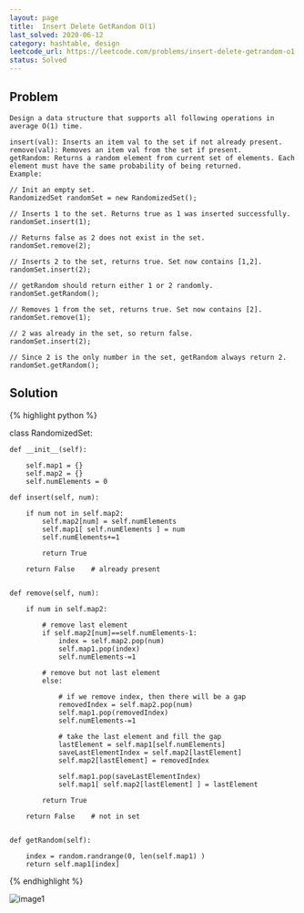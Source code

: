 ```yaml
---
layout: page
title:  Insert Delete GetRandom O(1)
last_solved: 2020-06-12
category: hashtable, design
leetcode_url: https://leetcode.com/problems/insert-delete-getrandom-o1
status: Solved
---
```


Problem
-------

```
Design a data structure that supports all following operations in average O(1) time.

insert(val): Inserts an item val to the set if not already present.
remove(val): Removes an item val from the set if present.
getRandom: Returns a random element from current set of elements. Each element must have the same probability of being returned.
Example:

// Init an empty set.
RandomizedSet randomSet = new RandomizedSet();

// Inserts 1 to the set. Returns true as 1 was inserted successfully.
randomSet.insert(1);

// Returns false as 2 does not exist in the set.
randomSet.remove(2);

// Inserts 2 to the set, returns true. Set now contains [1,2].
randomSet.insert(2);

// getRandom should return either 1 or 2 randomly.
randomSet.getRandom();

// Removes 1 from the set, returns true. Set now contains [2].
randomSet.remove(1);

// 2 was already in the set, so return false.
randomSet.insert(2);

// Since 2 is the only number in the set, getRandom always return 2.
randomSet.getRandom();

```

Solution
----------

{% highlight python %}

class RandomizedSet:

    def __init__(self):
        
        self.map1 = {}
        self.map2 = {}
        self.numElements = 0

    def insert(self, num):
        
        if num not in self.map2:
            self.map2[num] = self.numElements
            self.map1[ self.numElements ] = num
            self.numElements+=1
            
            return True
        
        return False    # already present
        
    
    def remove(self, num):
        
        if num in self.map2:
            
            # remove last element
            if self.map2[num]==self.numElements-1:
                index = self.map2.pop(num)
                self.map1.pop(index)
                self.numElements-=1

            # remove but not last element
            else:

                # if we remove index, then there will be a gap
                removedIndex = self.map2.pop(num)
                self.map1.pop(removedIndex)
                self.numElements-=1
                
                # take the last element and fill the gap
                lastElement = self.map1[self.numElements]
                saveLastElementIndex = self.map2[lastElement]
                self.map2[lastElement] = removedIndex
                
                self.map1.pop(saveLastElementIndex)
                self.map1[ self.map2[lastElement] ] = lastElement
        
            return True
        
        return False    # not in set
    
    
    def getRandom(self):
        
        index = random.randrange(0, len(self.map1) )
        return self.map1[index]

{% endhighlight %}


![image1]()